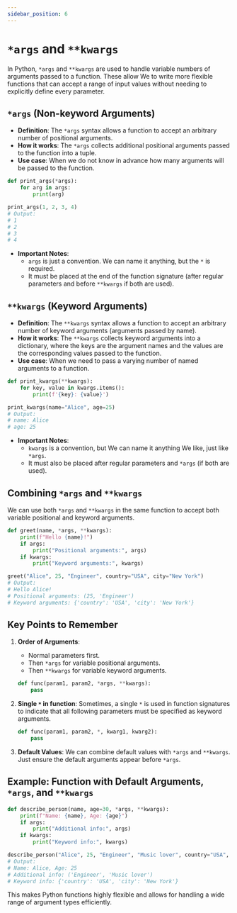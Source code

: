 ```yaml
---
sidebar_position: 6
---
```


# `*args` and `**kwargs`

In Python, `*args` and `**kwargs` are used to handle variable numbers of arguments passed to a function. These allow We to write more flexible functions that can accept a range of input values without needing to explicitly define every parameter.

## `*args` (Non-keyword Arguments)

- **Definition**: The `*args` syntax allows a function to accept an arbitrary number of positional arguments.
- **How it works**: The `*args` collects additional positional arguments passed to the function into a tuple.
- **Use case**: When we do not know in advance how many arguments will be passed to the function.

```python
def print_args(*args):
    for arg in args:
        print(arg)

print_args(1, 2, 3, 4)
# Output:
# 1
# 2
# 3
# 4
```

- **Important Notes**:
  - `args` is just a convention. We can name it anything, but the `*` is required.
  - It must be placed at the end of the function signature (after regular parameters and before `**kwargs` if both are used).

## `**kwargs` (Keyword Arguments)

- **Definition**: The `**kwargs` syntax allows a function to accept an arbitrary number of keyword arguments (arguments passed by name).
- **How it works**: The `**kwargs` collects keyword arguments into a dictionary, where the keys are the argument names and the values are the corresponding values passed to the function.
- **Use case**: When we need to pass a varying number of named arguments to a function.

```python
def print_kwargs(**kwargs):
    for key, value in kwargs.items():
        print(f'{key}: {value}')

print_kwargs(name="Alice", age=25)
# Output:
# name: Alice
# age: 25
```

- **Important Notes**:
  - `kwargs` is a convention, but We can name it anything We like, just like `*args`.
  - It must also be placed after regular parameters and `*args` (if both are used).

## Combining `*args` and `**kwargs`

We can use both `*args` and `**kwargs` in the same function to accept both variable positional and keyword arguments.

```python
def greet(name, *args, **kwargs):
    print(f"Hello {name}!")
    if args:
        print("Positional arguments:", args)
    if kwargs:
        print("Keyword arguments:", kwargs)

greet("Alice", 25, "Engineer", country="USA", city="New York")
# Output:
# Hello Alice!
# Positional arguments: (25, 'Engineer')
# Keyword arguments: {'country': 'USA', 'city': 'New York'}
```

## Key Points to Remember

1. **Order of Arguments**:

   - Normal parameters first.
   - Then `*args` for variable positional arguments.
   - Then `**kwargs` for variable keyword arguments.

   ```python
   def func(param1, param2, *args, **kwargs):
       pass
   ```

2. **Single `*` in function**: Sometimes, a single `*` is used in function signatures to indicate that all following parameters must be specified as keyword arguments.

   ```python
   def func(param1, param2, *, kwarg1, kwarg2):
       pass
   ```

3. **Default Values**: We can combine default values with `*args` and `**kwargs`. Just ensure the default arguments appear before `*args`.

## Example: Function with Default Arguments, `*args`, and `**kwargs`

```python
def describe_person(name, age=30, *args, **kwargs):
    print(f"Name: {name}, Age: {age}")
    if args:
        print("Additional info:", args)
    if kwargs:
        print("Keyword info:", kwargs)

describe_person("Alice", 25, "Engineer", "Music lover", country="USA", city="New York")
# Output:
# Name: Alice, Age: 25
# Additional info: ('Engineer', 'Music lover')
# Keyword info: {'country': 'USA', 'city': 'New York'}
```

This makes Python functions highly flexible and allows for handling a wide range of argument types efficiently.
